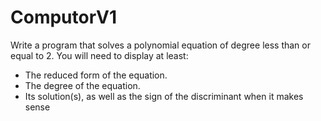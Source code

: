 # ComputorV1

Write a program that solves a polynomial equation of degree less than or equal to 2. You will need to display at least:
- The reduced form of the equation.
- The degree of the equation.
- Its solution(s), as well as the sign of the discriminant when it makes sense

